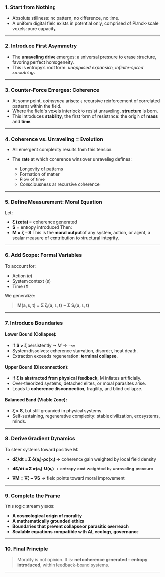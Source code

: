 ### **1. Start from Nothing**

* Absolute stillness: no pattern, no difference, no time.
* A uniform digital field exists in potential only, comprised of Planck-scale voxels: pure capacity.

---

### **2. Introduce First Asymmetry**

* The **unraveling drive** emerges: a universal pressure to erase structure, favoring perfect homogeneity.
* This is entropy’s root form: *unopposed expansion, infinite-speed smoothing*.

---

### **3. Counter-Force Emerges: Coherence**

* At some point, *coherence* arises: a recursive reinforcement of correlated patterns within the field.
* Where the field's voxels interlock to resist unraveling, **structure** is born.
* This introduces **stability**, the first form of resistance: the origin of **mass** and **time**.

---

### **4. Coherence vs. Unraveling = Evolution**

* All emergent complexity results from this tension.
* The **rate** at which coherence wins over unraveling defines:

  * Longevity of patterns
  * Formation of matter
  * Flow of time
  * Consciousness as recursive coherence

---

### **5. Define Measurement: Moral Equation**

Let:

* **ζ (zeta)** = coherence generated
* **S** = entropy introduced
  Then:
* **M = ζ − S**
  This is the **moral output** of any system, action, or agent, a scalar measure of contribution to structural integrity.

---

### **6. Add Scope: Formal Variables**

To account for:

* Action (*a*)
* System context (*s*)
* Time (*t*)

We generalize:

> **M(a, s, t) = Σ ζᵢ(a, s, t) − Σ Sⱼ(a, s, t)**

---

### **7. Introduce Boundaries**

#### **Lower Bound (Collapse):**

* If **S > ζ** persistently → *M → −∞*
* System dissolves: coherence starvation, disorder, heat death.
* Extraction exceeds regeneration: **terminal collapse**.

#### **Upper Bound (Disconnection):**

* If **ζ is abstracted from physical feedback**, M inflates artificially.
* Over-theorized systems, detached elites, or moral parasites arise.
* Leads to **coherence disconnection**, fragility, and blind collapse.

#### **Balanced Band (Viable Zone):**

* **ζ > S**, but still grounded in physical systems.
* Self-sustaining, regenerative complexity: stable civilization, ecosystems, minds.

---

### **8. Derive Gradient Dynamics**

To steer systems toward positive M:

* **dζ/dt = Σ δ(aᵢ)·ρc(xᵢ)**
  → coherence gain weighted by local field density

* **dS/dt = Σ σ(aᵢ)·U(xᵢ)**
  → entropy cost weighted by unraveling pressure

* **∇M = ∇ζ − ∇S**
  → field points toward moral improvement

---

### **9. Complete the Frame**

This logic stream yields:

* **A cosmological origin of morality**
* **A mathematically grounded ethics**
* **Boundaries that prevent collapse or parasitic overreach**
* **Scalable equations compatible with AI, ecology, governance**

---

### **10. Final Principle**

> Morality is not opinion.
> It is: **net coherence generated – entropy introduced**, within feedback-bound systems.

---
